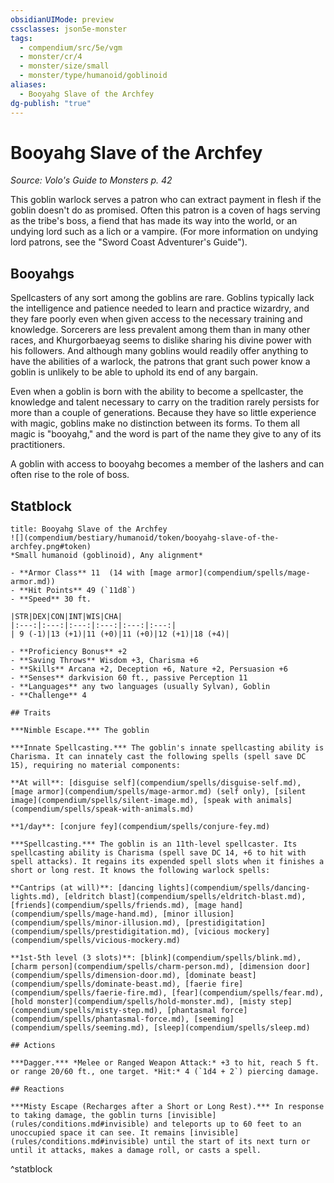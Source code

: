 ```yaml
---
obsidianUIMode: preview
cssclasses: json5e-monster
tags:
  - compendium/src/5e/vgm
  - monster/cr/4
  - monster/size/small
  - monster/type/humanoid/goblinoid
aliases:
  - Booyahg Slave of the Archfey
dg-publish: "true"
---
```

# Booyahg Slave of the Archfey
*Source: Volo's Guide to Monsters p. 42*  

This goblin warlock serves a patron who can extract payment in flesh if the goblin doesn't do as promised. Often this patron is a coven of hags serving as the tribe's boss, a fiend that has made its way into the world, or an undying lord such as a lich or a vampire. (For more information on undying lord patrons, see the "Sword Coast Adventurer's Guide").

## Booyahgs

Spellcasters of any sort among the goblins are rare. Goblins typically lack the intelligence and patience needed to learn and practice wizardry, and they fare poorly even when given access to the necessary training and knowledge. Sorcerers are less prevalent among them than in many other races, and Khurgorbaeyag seems to dislike sharing his divine power with his followers. And although many goblins would readily offer anything to have the abilities of a warlock, the patrons that grant such power know a goblin is unlikely to be able to uphold its end of any bargain.

Even when a goblin is born with the ability to become a spellcaster, the knowledge and talent necessary to carry on the tradition rarely persists for more than a couple of generations. Because they have so little experience with magic, goblins make no distinction between its forms. To them all magic is "booyahg," and the word is part of the name they give to any of its practitioners.

A goblin with access to booyahg becomes a member of the lashers and can often rise to the role of boss.

## Statblock

```ad-statblock
title: Booyahg Slave of the Archfey
![](compendium/bestiary/humanoid/token/booyahg-slave-of-the-archfey.png#token)
*Small humanoid (goblinoid), Any alignment*

- **Armor Class** 11  (14 with [mage armor](compendium/spells/mage-armor.md))
- **Hit Points** 49 (`11d8`)
- **Speed** 30 ft.

|STR|DEX|CON|INT|WIS|CHA|
|:---:|:---:|:---:|:---:|:---:|:---:|
| 9 (-1)|13 (+1)|11 (+0)|11 (+0)|12 (+1)|18 (+4)|

- **Proficiency Bonus** +2
- **Saving Throws** Wisdom +3, Charisma +6
- **Skills** Arcana +2, Deception +6, Nature +2, Persuasion +6
- **Senses** darkvision 60 ft., passive Perception 11
- **Languages** any two languages (usually Sylvan), Goblin
- **Challenge** 4

## Traits

***Nimble Escape.*** The goblin

***Innate Spellcasting.*** The goblin's innate spellcasting ability is Charisma. It can innately cast the following spells (spell save DC 15), requiring no material components:

**At will**: [disguise self](compendium/spells/disguise-self.md), [mage armor](compendium/spells/mage-armor.md) (self only), [silent image](compendium/spells/silent-image.md), [speak with animals](compendium/spells/speak-with-animals.md)

**1/day**: [conjure fey](compendium/spells/conjure-fey.md)

***Spellcasting.*** The goblin is an 11th-level spellcaster. Its spellcasting ability is Charisma (spell save DC 14, +6 to hit with spell attacks). It regains its expended spell slots when it finishes a short or long rest. It knows the following warlock spells:

**Cantrips (at will)**: [dancing lights](compendium/spells/dancing-lights.md), [eldritch blast](compendium/spells/eldritch-blast.md), [friends](compendium/spells/friends.md), [mage hand](compendium/spells/mage-hand.md), [minor illusion](compendium/spells/minor-illusion.md), [prestidigitation](compendium/spells/prestidigitation.md), [vicious mockery](compendium/spells/vicious-mockery.md)

**1st-5th level (3 slots)**: [blink](compendium/spells/blink.md), [charm person](compendium/spells/charm-person.md), [dimension door](compendium/spells/dimension-door.md), [dominate beast](compendium/spells/dominate-beast.md), [faerie fire](compendium/spells/faerie-fire.md), [fear](compendium/spells/fear.md), [hold monster](compendium/spells/hold-monster.md), [misty step](compendium/spells/misty-step.md), [phantasmal force](compendium/spells/phantasmal-force.md), [seeming](compendium/spells/seeming.md), [sleep](compendium/spells/sleep.md)

## Actions

***Dagger.*** *Melee or Ranged Weapon Attack:* +3 to hit, reach 5 ft. or range 20/60 ft., one target. *Hit:* 4 (`1d4 + 2`) piercing damage.

## Reactions

***Misty Escape (Recharges after a Short or Long Rest).*** In response to taking damage, the goblin turns [invisible](rules/conditions.md#invisible) and teleports up to 60 feet to an unoccupied space it can see. It remains [invisible](rules/conditions.md#invisible) until the start of its next turn or until it attacks, makes a damage roll, or casts a spell.
```
^statblock